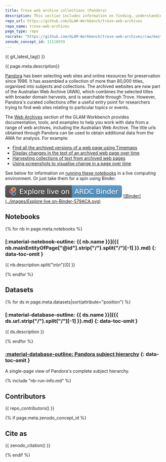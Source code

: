 ```yaml
---
title: Trove web archive collections (Pandora)
description: This section includes information on finding, understanding, and using Pandora's collections of archived web pages.
repo_url: https://github.com/GLAM-Workbench/trove-web-archives
repo_name: trove-web-archives
page_type: repo
rocrate: "https://github.com/GLAM-Workbench/trove-web-archives/raw/master/ro-crate-metadata.json"
zenodo_concept_id: 11118559
---
```


{{ git_latest_tag() }}

{{ page.meta.description}}

[Pandora](http://pandora.nla.gov.au/) has been selecting web sites and online resources for preservation since 1996. It has assembled a collection of more than 80,000 titles, organised into subjects and collections. The archived websites are now part of the Australian Web Archive (AWA), which combines the selected titles with broader domain harvests, and is searchable through Trove. However, Pandora's curated collections offer a useful entry point for researchers trying to find web sites relating to particular topics or events.

The [Web Archives](https://glam-workbench.net/web-archives/) section of the GLAM Workbench provides documentation, tools, and examples to help you work with data from a range of web archives, including the Australian Web Archive. The title urls obtained through Pandora can be used to obtain additional data from the AWA for analysis. For example:

- [Find all the archived versions of a web page using Timemaps](https://glam-workbench.net/web-archives/get-all-versions/)
- [Display changes in the text of an archived web page over time](https://glam-workbench.net/web-archives/display-changes-in-text/)
- [Harvesting collections of text from archived web pages](https://glam-workbench.net/web-archives/harvesting-text/)
- [Using screenshots to visualise change in a page over time](https://glam-workbench.net/web-archives/create-screenshots-over-time/)

See below for information on [running these notebooks](#run-these-notebooks) in a live computing environment. Or just take them for a spin using Binder.

[![ARDC Binder](../images/explore-live-on-ardc-binder.svg)](https://binderhub.rc.nectar.org.au/v2/gh/GLAM-Workbench/{{repo_name}}/HEAD?urlpath=lab/tree/index.ipynb)
[![Binder](../images/Explore live on-Binder-579ACA.svg)](https://mybinder.org/v2/gh/GLAM-Workbench/{{repo_name}}/HEAD?urlpath=lab/tree/index.ipynb)

## Notebooks

{% for nb in page.meta.notebooks %}

### [:material-notebook-outline: {{ nb.name }}]({{ nb.mainEntityOfPage["@id"].strip("/").split("/")[-1] }}.md) {: data-toc-omit }

{{ nb.description.split("\n\n")[0] }}

{% endfor %}


## Datasets

{% for ds in page.meta.datasets|sort(attribute="position") %}

### [:material-database-outline: {{ ds.name }}]({{ ds.url.strip("/").split("/")[-1] }}.md) {: data-toc-omit }

{{ ds.description }}

{% endfor %}

### [:material-database-outline: Pandora subject hierarchy](pandora-subject-hierarchy.md) {: data-toc-omit }

A single-page view of Pandora's complete subject hierarchy.

{% include "nb-run-info.md" %}


## Contributors

{{ repo_contributors() }}

{% if page.meta.zenodo_concept_id %}

## Cite as

{{ zenodo_citation() }}

{% endif %}